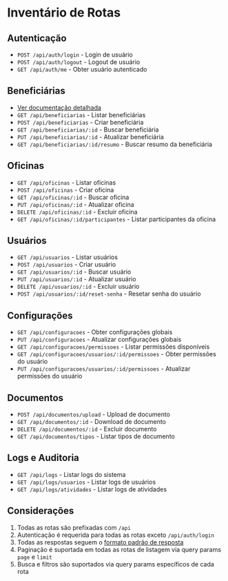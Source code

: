 # Inventário de Rotas

## Autenticação
- `POST /api/auth/login` - Login de usuário
- `POST /api/auth/logout` - Logout de usuário
- `GET /api/auth/me` - Obter usuário autenticado

## Beneficiárias
- [Ver documentação detalhada](./routes/beneficiarias.md)
- `GET /api/beneficiarias` - Listar beneficiárias
- `POST /api/beneficiarias` - Criar beneficiária
- `GET /api/beneficiarias/:id` - Buscar beneficiária
- `PUT /api/beneficiarias/:id` - Atualizar beneficiária
- `GET /api/beneficiarias/:id/resumo` - Buscar resumo da beneficiária

## Oficinas
- `GET /api/oficinas` - Listar oficinas
- `POST /api/oficinas` - Criar oficina
- `GET /api/oficinas/:id` - Buscar oficina
- `PUT /api/oficinas/:id` - Atualizar oficina
- `DELETE /api/oficinas/:id` - Excluir oficina
- `GET /api/oficinas/:id/participantes` - Listar participantes da oficina

## Usuários
- `GET /api/usuarios` - Listar usuários
- `POST /api/usuarios` - Criar usuário
- `GET /api/usuarios/:id` - Buscar usuário
- `PUT /api/usuarios/:id` - Atualizar usuário
- `DELETE /api/usuarios/:id` - Excluir usuário
- `POST /api/usuarios/:id/reset-senha` - Resetar senha do usuário

## Configurações
- `GET /api/configuracoes` - Obter configurações globais
- `PUT /api/configuracoes` - Atualizar configurações globais
- `GET /api/configuracoes/permissoes` - Listar permissões disponíveis
- `GET /api/configuracoes/usuarios/:id/permissoes` - Obter permissões do usuário
- `PUT /api/configuracoes/usuarios/:id/permissoes` - Atualizar permissões do usuário

## Documentos
- `POST /api/documentos/upload` - Upload de documento
- `GET /api/documentos/:id` - Download de documento
- `DELETE /api/documentos/:id` - Excluir documento
- `GET /api/documentos/tipos` - Listar tipos de documento

## Logs e Auditoria
- `GET /api/logs` - Listar logs do sistema
- `GET /api/logs/usuarios` - Listar logs de usuários
- `GET /api/logs/atividades` - Listar logs de atividades

## Considerações
1. Todas as rotas são prefixadas com `/api`
2. Autenticação é requerida para todas as rotas exceto `/api/auth/login`
3. Todas as respostas seguem o [formato padrão de resposta](../RESPONSE_FORMAT.md)
4. Paginação é suportada em todas as rotas de listagem via query params `page` e `limit`
5. Busca e filtros são suportados via query params específicos de cada rota